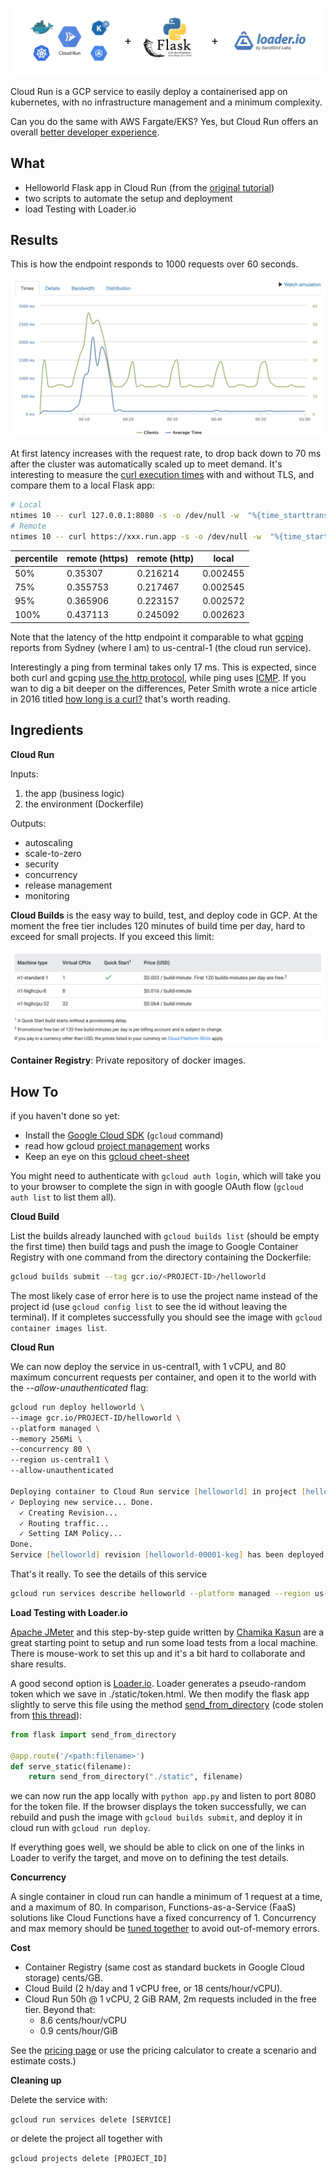 ![](./assets/logos.png)

Cloud Run is a GCP service to easily deploy a containerised app on kubernetes, with no infrastructure management and a minimum complexity.

Can you do the same with AWS Fargate/EKS? Yes, but Cloud Run offers an overall [better developer experience](https://thenewstack.io/comparison-aws-fargate-vs-google-cloud-run-vs-azure-container-instances/).

## What

- Helloworld Flask app in Cloud Run (from the [original tutorial](https://cloud.google.com/run/docs/quickstarts/build-and-deploy))
- two scripts to automate the setup and deployment
- load Testing with Loader.io

## Results

This is how the endpoint responds to 1000 requests over 60 seconds.

![](./assets/load-testing.png)

At first latency increases with the request rate, to drop back down to 70 ms after the cluster was automatically scaled up to meet demand. It's interesting to measure the [curl execution times](https://dev.to/yuyatakeyama/how-i-measure-response-times-of-web-apis-using-curl-6nh) with and without TLS, and compare them to a local Flask app:

```zsh
# Local
ntimes 10 -- curl 127.0.0.1:8080 -s -o /dev/null -w  "%{time_starttransfer}\n" | percentile
# Remote
ntimes 10 -- curl https://xxx.run.app -s -o /dev/null -w  "%{time_starttransfer}\n" | percentile
```

|  percentile | remote (https)   | remote (http) | local |
|------------|----------------|---------------|----------|
| 50%        | 0.35307        | 0.216214      | 0.002455 |
| 75%        | 0.355753       | 0.217467      | 0.002545 |
| 95%        | 0.365906       | 0.223157      | 0.002572 |
| 100%       | 0.437113       | 0.245092      | 0.002623 |

Note that the latency of the http endpoint it comparable to what [gcping](http://www.gcping.com/) reports from Sydney (where I am) to us-central-1 (the cloud run service).

Interestingly a ping from terminal takes only 17 ms. This is expected, since both curl and gcping [use the http protocol](https://github.com/ImJasonH/gcping/blob/master/cmd/ping/main.go#L27), while ping uses [ICMP](https://www.cloudflare.com/learning/ddos/glossary/internet-control-message-protocol-icmp/). If you wan to dig a bit deeper on the differences, Peter Smith wrote a nice article in 2016 titled [how long is a curl?](https://medium.com/galvanize/how-long-is-a-curl-ec59af087ca8) that's worth reading.


## Ingredients

**Cloud Run**

Inputs:

1. the app (business logic)
2. the environment (Dockerfile)

Outputs:

- autoscaling
- scale-to-zero
- security
- concurrency
- release management
- monitoring

**Cloud Builds** is the easy way to build, test, and deploy code in GCP. At the moment the free tier includes 120 minutes of build time per day, hard to exceed for small projects. If you exceed this limit:

![](./assets/cloud-run-pricing.png)

**Container Registry**: Private repository of docker images.


## How To
if you haven't done so yet:

- Install the [Google Cloud SDK](https://cloud.google.com/sdk/docs/downloads-interactive) (`gcloud` command)
- read how gcloud [project management](https://www.the-swamp.info/blog/configuring-gcloud-multiple-projects/) works
- Keep an eye on this [gcloud cheet-sheet](https://gist.github.com/pydevops/cffbd3c694d599c6ca18342d3625af97#06-projects)

You might need to authenticate with `gcloud auth login`, which will take you to your browser to complete the sign in with google OAuth flow (`gcloud auth list` to list them all).

**Cloud Build**

List the builds already launched with `gcloud builds list` (should be empty the first time) then build tags and push the image to Google Container Registry with one command from the directory containing the Dockerfile:

```zsh
gcloud builds submit --tag gcr.io/<PROJECT-ID>/helloworld
```

The most likely case of error here is to use the project name instead of the project id (use `gcloud config list` to see the id without leaving the terminal). If it completes successfully you should see the image with `gcloud container images list`.

**Cloud Run**

We can now deploy the service in us-central1, with 1 vCPU, and 80 maximum concurrent requests per container, and open it to the world with the *--allow-unauthenticated* flag:

```zsh
gcloud run deploy helloworld \
--image gcr.io/PROJECT-ID/helloworld \
--platform managed \
--memory 256Mi \
--concurrency 80 \
--region us-central1 \
--allow-unauthenticated

Deploying container to Cloud Run service [helloworld] in project [helloworld-cloud-run-276808] region [us-central1]
✓ Deploying new service... Done.
  ✓ Creating Revision...
  ✓ Routing traffic...
  ✓ Setting IAM Policy...
Done.
Service [helloworld] revision [helloworld-00001-keg] has been deployed and is serving 100 percent of traffic at https://xxx.run.app
```

That's it really. To see the details of this service

```zsh
gcloud run services describe helloworld --platform managed --region us-central1
```

**Load Testing with Loader.io**

[Apache JMeter](https://jmeter.apache.org/download_jmeter.cgi) and this step-by-step guide written by [Chamika Kasun](https://medium.com/@chamikakasun/rest-api-load-testing-with-apache-jmeter-a4d25ea2b7b6) are a great starting point to setup and run some load tests from a local machine. There is mouse-work to set this up and it's a bit hard to collaborate and share results.

A good second option is [Loader.io](https://loader.io/). Loader generates a pseudo-random token which we save in ./static/token.html. We then modify the flask app slightly to serve this file using the method [send_from_directory](https://flask.palletsprojects.com/en/1.1.x/api/?highlight=send_from_directory#flask.send_from_directory) (code stolen from [this thread](https://flask.palletsprojects.com/en/1.1.x/api/?highlight=send_from_directory#flask.send_from_directory)):

```Python
from flask import send_from_directory

@app.route('/<path:filename>')
def serve_static(filename):
    return send_from_directory("./static", filename)
```

we can now run the app locally with `python app.py` and listen to port 8080 for the token file. If the browser displays the token successfully, we can rebuild and push the image with `gcloud builds submit`, and deploy it in cloud run with `gcloud run deploy`.

If everything goes well, we should be able to click on one of the links in Loader to verify the target, and move on to defining the test details.

**Concurrency**

A single container in cloud run can handle a minimum of 1 request at a time, and a maximum of 80. In comparison, Functions-as-a-Service (FaaS) solutions like Cloud Functions have a fixed concurrency of 1. Concurrency and max memory should be [tuned together](https://cloud.google.com/run/docs/tips#tuning-concurrency) to avoid out-of-memory errors.

**Cost**

- Container Registry (same cost as standard buckets in Google Cloud storage) cents/GB.
- Cloud Build (2 h/day and 1 vCPU free, or 18 cents/hour/vCPU).
- Cloud Run 50h @ 1 vCPU, 2 GiB RAM, 2m requests included in the free tier. Beyond that:
  - 8.6 cents/hour/vCPU
  - 0.9 cents/hour/GiB

See the [pricing page](https://cloud.google.com/run/pricing#pricing_table) or use the pricing calculator to create a scenario and estimate costs.)

**Cleaning up**

Delete the service with:

`gcloud run services delete [SERVICE]`

or delete the project all together with

`gcloud projects delete [PROJECT_ID]`
